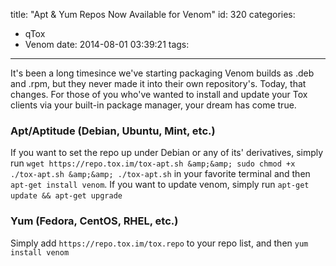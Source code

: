 title: "Apt & Yum Repos Now Available for Venom"
id: 320
categories:
  - qTox
  - Venom
date: 2014-08-01 03:39:21
tags:
---

It's been a long timesince we've starting packaging Venom builds as .deb and .rpm, but they never made it into their own repository's. Today, that changes. For those of you who've wanted to install and update your Tox clients via your built-in package manager, your dream has come true.

### Apt/Aptitude (Debian, Ubuntu, Mint, etc.) 

If you want to set the repo up under Debian or any of its' derivatives, simply run `wget https://repo.tox.im/tox-apt.sh &amp;&amp; sudo chmod +x ./tox-apt.sh &amp;&amp; ./tox-apt.sh` in your favorite terminal and then `apt-get install venom`.
If you want to update venom, simply run `apt-get update && apt-get upgrade`
&nbsp;

### Yum (Fedora, CentOS, RHEL, etc.) 

Simply add `https://repo.tox.im/tox.repo` to your repo list, and then `yum install venom`